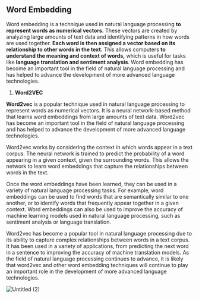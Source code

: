## Word Embedding

Word embedding is a technique used in natural language processing **to represent words as numerical vectors.** These vectors are created by analyzing large amounts of text data and identifying patterns in how words are used together. **Each word is then assigned a vector based on its relationship to other words in the text.** This allows computers **to understand the meaning and context of words,** which is useful for tasks like **language translation and sentiment analysis**. Word embedding has become an important tool in the field of natural language processing and has helped to advance the development of more advanced language technologies.

1. **Word2VEC**

**Word2vec** is a popular technique used in natural language processing to represent words as numerical vectors. It is a neural network-based method that learns word embeddings from large amounts of text data. Word2vec has become an important tool in the field of natural language processing and has helped to advance the development of more advanced language technologies.

Word2vec works by considering the context in which words appear in a text corpus. The neural network is trained to predict the probability of a word appearing in a given context, given the surrounding words. This allows the network to learn word embeddings that capture the relationships between words in the text.

Once the word embeddings have been learned, they can be used in a variety of natural language processing tasks. For example, word embeddings can be used to find words that are semantically similar to one another, or to identify words that frequently appear together in a given context. Word embeddings can also be used to improve the accuracy of machine learning models used in natural language processing, such as sentiment analysis or language translation.

Word2vec has become a popular tool in natural language processing due to its ability to capture complex relationships between words in a text corpus. It has been used in a variety of applications, from predicting the next word in a sentence to improving the accuracy of machine translation models. As the field of natural language processing continues to advance, it is likely that word2vec and other word embedding techniques will continue to play an important role in the development of more advanced language technologies.




![Untitled (2)](https://github.com/Aashish-compo/Word2Vec/assets/64850093/4b56be9a-7d82-4231-9d13-398c79f478f5)
